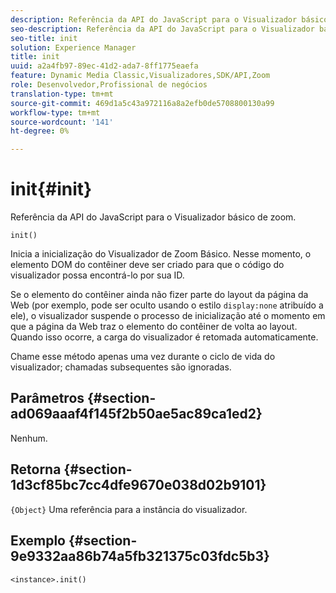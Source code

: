 ```yaml
---
description: Referência da API do JavaScript para o Visualizador básico de zoom.
seo-description: Referência da API do JavaScript para o Visualizador básico de zoom.
seo-title: init
solution: Experience Manager
title: init
uuid: a2a4fb97-89ec-41d2-ada7-8ff1775eaefa
feature: Dynamic Media Classic,Visualizadores,SDK/API,Zoom
role: Desenvolvedor,Profissional de negócios
translation-type: tm+mt
source-git-commit: 469d1a5c43a972116a8a2efb0de5708800130a99
workflow-type: tm+mt
source-wordcount: '141'
ht-degree: 0%

---
```



# init{#init}

Referência da API do JavaScript para o Visualizador básico de zoom.

`init()`

Inicia a inicialização do Visualizador de Zoom Básico. Nesse momento, o elemento DOM do contêiner deve ser criado para que o código do visualizador possa encontrá-lo por sua ID.

Se o elemento do contêiner ainda não fizer parte do layout da página da Web (por exemplo, pode ser oculto usando o estilo `display:none` atribuído a ele), o visualizador suspende o processo de inicialização até o momento em que a página da Web traz o elemento do contêiner de volta ao layout. Quando isso ocorre, a carga do visualizador é retomada automaticamente.

Chame esse método apenas uma vez durante o ciclo de vida do visualizador; chamadas subsequentes são ignoradas.

## Parâmetros {#section-ad069aaaf4f145f2b50ae5ac89ca1ed2}

Nenhum.

## Retorna {#section-1d3cf85bc7cc4dfe9670e038d02b9101}

`{Object}` Uma referência para a instância do visualizador.

## Exemplo {#section-9e9332aa86b74a5fb321375c03fdc5b3}

```
<instance>.init()
```

